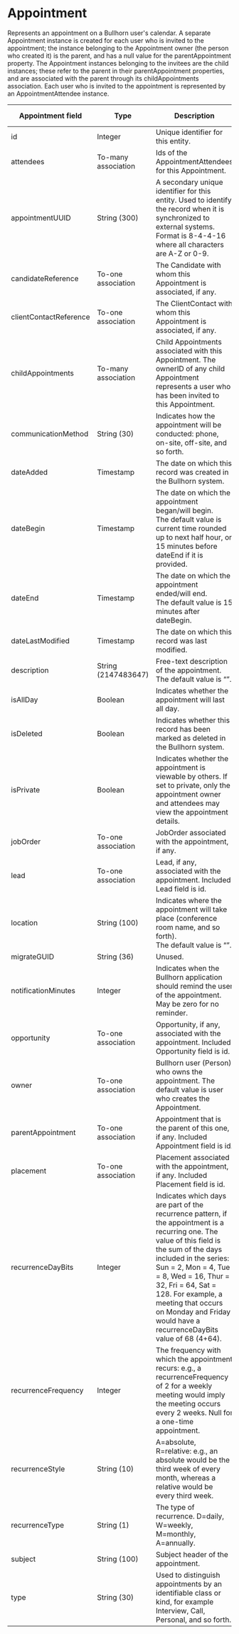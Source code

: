 # Appointment

Represents an appointment on a Bullhorn user's calendar. A separate Appointment instance is created for each user who is invited to the appointment; the instance belonging to the Appointment owner (the person who created it) is the parent, and has a null value for the parentAppointment property. The Appointment instances belonging to the invitees are the child instances; these refer to the parent in their parentAppointment properties, and are associated with the parent through its childAppointments association. Each user who is invited to the appointment is represented by an AppointmentAttendee instance.

| **Appointment field** | **Type** | **Description** | **Not null** | **Read-only** |
| --- | --- | --- | --- | --- |
| id | Integer | Unique identifier for this entity.  | X | |
| attendees | To-many association | Ids of the AppointmentAttendees for this Appointment. | | |
| appointmentUUID | String (300) | A secondary unique identifier for this entity. Used to identify the record when it is synchronized to external systems. Format is 8-4-4-16 where all characters are A-Z or 0-9. | X | |
| candidateReference | To-one association | The Candidate with whom this Appointment is associated, if any. | | |
| clientContactReference | To-one association | The ClientContact with whom this Appointment is associated, if any. | | |
| childAppointments | To-many association | Child Appointments associated with this Appointment. The ownerID of any child Appointment represents a user who has been invited to this Appointment. | | |
| communicationMethod | String (30) | Indicates how the appointment will be conducted: phone, on-site, off-site, and so forth. | X | |
| dateAdded | Timestamp | The date on which this record was created in the Bullhorn system. | X | |
| dateBegin | Timestamp | The date on which the appointment began/will begin.<br>The default value is current time rounded up to next half hour, or 15 minutes before dateEnd if it is provided. | X | |
| dateEnd | Timestamp | The date on which the appointment ended/will end.<br>The default value is 15 minutes after dateBegin. | X | |
| dateLastModified | Timestamp | The date on which this record was last modified. | | |
| description | String (2147483647) | Free-text description of the appointment.<br>The default value is “”. | X | |
| isAllDay | Boolean | Indicates whether the appointment will last all day. | | |
| isDeleted | Boolean | Indicates whether this record has been marked as deleted in the Bullhorn system. | X | |
| isPrivate | Boolean | Indicates whether the appointment is viewable by others. If set to private, only the appointment owner and attendees may view the appointment details. | X | |
| jobOrder | To-one association | JobOrder associated with the appointment, if any.| | |
| lead | To-one association | Lead, if any, associated with the appointment. Included Lead field is id. | | |
| location | String (100) | Indicates where the appointment will take place (conference room name, and so forth).<br>The default value is “”. | X | |
| migrateGUID | String (36) | Unused. |  X | |
| notificationMinutes | Integer | Indicates when the Bullhorn application should remind the user of the appointment. May be zero for no reminder. | X | |
| opportunity | To-one association | Opportunity, if any, associated with the appointment. Included Opportunity field is id. | | |
| owner | To-one association | Bullhorn user (Person) who owns the appointment. The default value is user who creates the Appointment. | | X | 
| parentAppointment | To-one association | Appointment that is the parent of this one, if any. Included Appointment field is id. | | |
| placement | To-one association | Placement associated with the appointment, if any. Included Placement field is id. | | |
| recurrenceDayBits | Integer | Indicates which days are part of the recurrence pattern, if the appointment is a recurring one. The value of this field is the sum of the days included in the series: Sun = 2, Mon = 4, Tue = 8, Wed = 16, Thur = 32, Fri = 64, Sat = 128\. For example, a meeting that occurs on Monday and Friday would have a recurrenceDayBits value of 68 (4+64). | | |
| recurrenceFrequency | Integer | The frequency with which the appointment recurs: e.g., a recurrenceFrequency of 2 for a weekly meeting would imply the meeting occurs every 2 weeks. Null for a one-time appointment. | | |
| recurrenceStyle | String (10) | A=absolute, R=relative: e.g., an absolute would be the third week of every month, whereas a relative would be every third week. | | |
| recurrenceType | String (1) | The type of recurrence. D=daily, W=weekly, M=monthly, A=annually. | | |
| subject | String (100) | Subject header of the appointment. | X | |
| type | String (30) | Used to distinguish appointments by an identifiable class or kind, for example Interview, Call, Personal, and so forth. | X | |